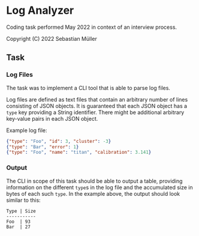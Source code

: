 # Log Analyzer

Coding task performed May 2022 in context of an interview process.

Copyright (C) 2022 Sebastian Müller

## Task

### Log Files

The task was to implement a CLI tool that is able to parse log files.

Log files are defined as text files that contain an arbitrary number of lines
consisting of JSON objects. It is guaranteed that each JSON object has a `type`
key providing a String identifier. There might be additional arbitrary
key-value pairs in each JSON object.

Example log file:

```json
{"type": "Foo", "id": 3, "cluster": -3}
{"type": "Bar", "error": 1}
{"type": "Foo", "name": "titan", "calibration": 3.141}
```

### Output

The CLI in scope of this task should be able to output a table, providing
information on the different `type`s in the log file and the accumulated size
in bytes of each such `type`. In the example above, the output should look
similar to this:

```text
Type | Size
-----------
Foo  | 93
Bar  | 27
```
